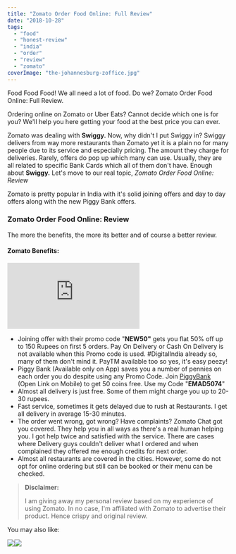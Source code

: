 ```yaml
---
title: "Zomato Order Food Online: Full Review"
date: "2018-10-28"
tags: 
  - "food"
  - "honest-review"
  - "india"
  - "order"
  - "review"
  - "zomato"
coverImage: "the-johannesburg-zoffice.jpg"
---
```


Food Food Food! We all need a lot of food. Do we? Zomato Order Food Online: Full Review.

Ordering online on Zomato or Uber Eats? Cannot decide which one is for you? We'll help you here getting your food at the best price you can ever.

Zomato was dealing with **Swiggy.** Now, why didn't I put Swiggy in? Swiggy delivers from way more restaurants than Zomato yet it is a plain no for many people due to its service and especially pricing. The amount they charge for deliveries. Rarely, offers do pop up which many can use. Usually, they are all related to specific Bank Cards which all of them don't have. Enough about **Swiggy.** Let's move to our real topic, _Zomato Order Food Online: Review_

Zomato is pretty popular in India with it's solid joining offers and day to day offers along with the new Piggy Bank offers. 

### Zomato Order Food Online: Review

The more the benefits, the more its better and of course a better review.

#### Zomato Benefits:

[![View my food journey on Zomato!](https://www.zomato.com/widgets/user_widget_img.php?user_id=39605074)](https://www.zomato.com/users/emad-mohd-39605074 "View Emad Mohd's food journey on Zomato!")

- Joining offer with their promo code "**NEW50"** gets you flat 50% off up to 150 Rupees on first 5 orders. Pay On Delivery or Cash On Delivery is not available when this Promo code is used. #DigitalIndia already so, many of them don't mind it. PayTM available too so yes, it's easy peezy!
- Piggy Bank (Available only on App) saves you a number of pennies on each order you do despite using any Promo Code. Join [PiggyBank](https://zoma.to/piggybank) (Open Link on Mobile) to get 50 coins free. Use my Code "**EMAD5074**"
- Almost all delivery is just free. Some of them might charge you up to 20-30 rupees.
- Fast service, sometimes it gets delayed due to rush at Restaurants. I get all delivery in average 15-30 minutes.
- The order went wrong, got wrong? Have complaints? Zomato Chat got you covered. They help you in all ways as there's a real human helping you. I got help twice and satisfied with the service. There are cases where Delivery guys couldn't deliver what I ordered and when complained they offered me enough credits for next order.
- Almost all restaurants are covered in the cities. However, some do not opt for online ordering but still can be booked or their menu can be checked.

> **Disclaimer:**
> 
> I am giving away my personal review based on my experience of using Zomato. In no case, I'm affiliated with Zomato to advertise their product. Hence crispy and original review. 

You may also like:

[![](//ws-in.amazon-adsystem.com/widgets/q?_encoding=UTF8&ASIN=B01EU2M62S&Format=_SL250_&ID=AsinImage&MarketPlace=IN&ServiceVersion=20070822&WS=1&tag=emadsblog-21&language=en_IN)](https://www.amazon.in/dp/B01EU2M62S/ref=as_li_ss_il?pf_rd_p=8137c3dd-669f-4323-b81f-04ab60900438&pf_rd_s=nav-sa-Fire-TV&pf_rd_t=4201&pf_rd_i=navbar-4201&pf_rd_m=A21TJRUUN4KGV&pf_rd_r=K4ES6X5NQW48D9WKDVK3&linkCode=li3&tag=emadsblog-21&linkId=df12f1dbdb78a8d8a56f52ebbf830d1f&language=en_IN)![](https://ir-in.amazon-adsystem.com/e/ir?t=emadsblog-21&language=en_IN&l=li3&o=31&a=B01EU2M62S)
